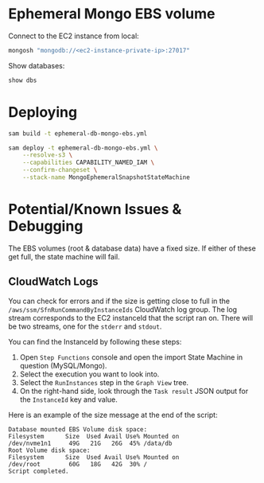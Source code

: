 # Ephemeral Mongo EBS volume

Connect to the EC2 instance from local:
```zsh
mongosh "mongodb://<ec2-instance-private-ip>:27017"
```

Show databases:
```zsh
show dbs
```


# Deploying

```zsh
sam build -t ephemeral-db-mongo-ebs.yml
```

```zsh
sam deploy -t ephemeral-db-mongo-ebs.yml \
    --resolve-s3 \
    --capabilities CAPABILITY_NAMED_IAM \
    --confirm-changeset \
    --stack-name MongoEphemeralSnapshotStateMachine
```

# Potential/Known Issues & Debugging
The EBS volumes (root & database data) have a fixed size. If either of these get full, the state machine will fail.

## CloudWatch Logs
You can check for errors and if the size is getting close to full in the `/aws/ssm/SfnRunCommandByInstanceIds` CloudWatch log group.
The log stream corresponds to the EC2 instanceId that the script ran on. There will be two streams, one for the `stderr` and `stdout`. 

You can find the InstanceId by following these steps:
1. Open `Step Functions` console and open the import State Machine in question (MySQL/Mongo).
2. Select the execution you want to look into.
3. Select the `RunInstances` step in the `Graph View` tree.
4. On the right-hand side, look through the `Task result` JSON output for the `InstanceId` key and value.

Here is an example of the size message at the end of the script:
```
Database mounted EBS Volume disk space:
Filesystem      Size  Used Avail Use% Mounted on
/dev/nvme1n1     49G   21G   26G  45% /data/db
Root Volume disk space:
Filesystem      Size  Used Avail Use% Mounted on
/dev/root        60G   18G   42G  30% /
Script completed.
```